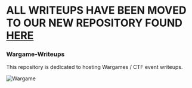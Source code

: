 # ALL WRITEUPS HAVE BEEN MOVED TO OUR NEW REPOSITORY FOUND [HERE](https://github.com/HackThisCode/CTF-Writeups)

### Wargame-Writeups
This repository is dedicated to hosting Wargames / CTF event writeups.

![Wargame](http://i.imgur.com/pTUTMlz.jpg "Wargame")
